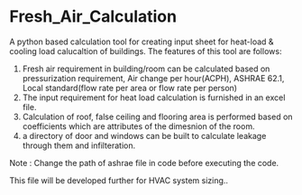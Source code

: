 # Fresh_Air_Calculation
A python based calculation tool for creating input sheet for heat-load &amp; cooling load calucaltion of buildings. The features of this tool are follows:
1. Fresh air requirement in building/room can be calculated based on pressurization requirement, Air change per hour(ACPH), ASHRAE 62.1, Local standard(flow rate per area or flow rate per person)
2. The input requirement for heat load calculation is furnished in an excel file.
3. Calculation of roof, false ceiling and flooring area is performed based on coefficients which are attributes of the dimesnion of the room.
4. a directory of door and windows can be built to calculate leakage through them and infilteration.

Note : Change the path of ashrae file in code before executing the code.

This file will be developed further for HVAC system sizing..
